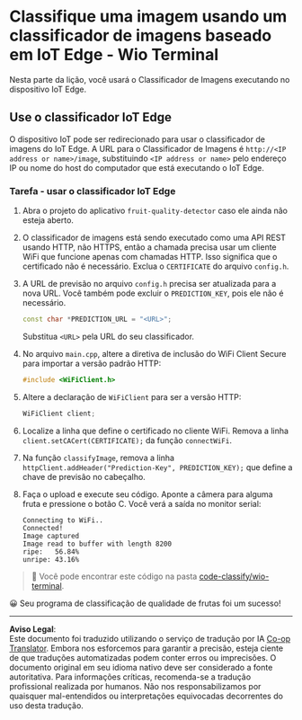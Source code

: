 <!--
CO_OP_TRANSLATOR_METADATA:
{
  "original_hash": "48ac21ec80329c930db7b84bd6b592ec",
  "translation_date": "2025-08-28T02:46:28+00:00",
  "source_file": "4-manufacturing/lessons/3-run-fruit-detector-edge/wio-terminal.md",
  "language_code": "br"
}
-->
# Classifique uma imagem usando um classificador de imagens baseado em IoT Edge - Wio Terminal

Nesta parte da lição, você usará o Classificador de Imagens executando no dispositivo IoT Edge.

## Use o classificador IoT Edge

O dispositivo IoT pode ser redirecionado para usar o classificador de imagens do IoT Edge. A URL para o Classificador de Imagens é `http://<IP address or name>/image`, substituindo `<IP address or name>` pelo endereço IP ou nome do host do computador que está executando o IoT Edge.

### Tarefa - usar o classificador IoT Edge

1. Abra o projeto do aplicativo `fruit-quality-detector` caso ele ainda não esteja aberto.

1. O classificador de imagens está sendo executado como uma API REST usando HTTP, não HTTPS, então a chamada precisa usar um cliente WiFi que funcione apenas com chamadas HTTP. Isso significa que o certificado não é necessário. Exclua o `CERTIFICATE` do arquivo `config.h`.

1. A URL de previsão no arquivo `config.h` precisa ser atualizada para a nova URL. Você também pode excluir o `PREDICTION_KEY`, pois ele não é necessário.

    ```cpp
    const char *PREDICTION_URL = "<URL>";
    ```

    Substitua `<URL>` pela URL do seu classificador.

1. No arquivo `main.cpp`, altere a diretiva de inclusão do WiFi Client Secure para importar a versão padrão HTTP:

    ```cpp
    #include <WiFiClient.h>
    ```

1. Altere a declaração de `WiFiClient` para ser a versão HTTP:

    ```cpp
    WiFiClient client;
    ```

1. Localize a linha que define o certificado no cliente WiFi. Remova a linha `client.setCACert(CERTIFICATE);` da função `connectWiFi`.

1. Na função `classifyImage`, remova a linha `httpClient.addHeader("Prediction-Key", PREDICTION_KEY);` que define a chave de previsão no cabeçalho.

1. Faça o upload e execute seu código. Aponte a câmera para alguma fruta e pressione o botão C. Você verá a saída no monitor serial:

    ```output
    Connecting to WiFi..
    Connected!
    Image captured
    Image read to buffer with length 8200
    ripe:   56.84%
    unripe: 43.16%
    ```

> 💁 Você pode encontrar este código na pasta [code-classify/wio-terminal](../../../../../4-manufacturing/lessons/3-run-fruit-detector-edge/code-classify/wio-terminal).

😀 Seu programa de classificação de qualidade de frutas foi um sucesso!

---

**Aviso Legal**:  
Este documento foi traduzido utilizando o serviço de tradução por IA [Co-op Translator](https://github.com/Azure/co-op-translator). Embora nos esforcemos para garantir a precisão, esteja ciente de que traduções automatizadas podem conter erros ou imprecisões. O documento original em seu idioma nativo deve ser considerado a fonte autoritativa. Para informações críticas, recomenda-se a tradução profissional realizada por humanos. Não nos responsabilizamos por quaisquer mal-entendidos ou interpretações equivocadas decorrentes do uso desta tradução.